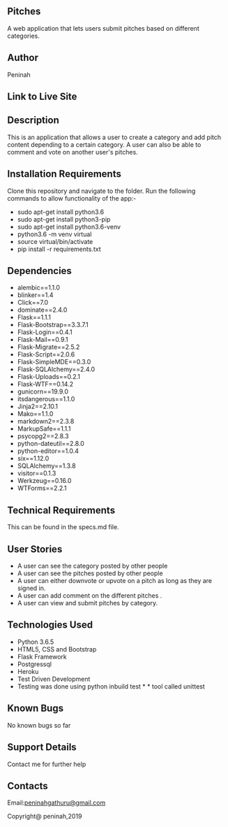 ## Pitches
A web application that lets users submit pitches based on different categories.
## Author
Peninah

## Link to Live Site


## Description
This is an application that allows a user to create a category and add pitch content depending to a certain category. A user can also be able to comment and vote on another user's pitches.

## Installation Requirements
Clone this repository and navigate to the folder. Run the following commands to allow functionality of the app:-

* sudo apt-get install python3.6
* sudo apt-get install python3-pip
* sudo apt-get install python3.6-venv
* python3.6 -m venv virtual
* source virtual/bin/activate
* pip install -r requirements.txt
## Dependencies
* alembic==1.1.0
* blinker==1.4
* Click==7.0
* dominate==2.4.0
* Flask==1.1.1
* Flask-Bootstrap==3.3.7.1
* Flask-Login==0.4.1
* Flask-Mail==0.9.1
* Flask-Migrate==2.5.2
* Flask-Script==2.0.6
* Flask-SimpleMDE==0.3.0
* Flask-SQLAlchemy==2.4.0
* Flask-Uploads==0.2.1
* Flask-WTF==0.14.2
* gunicorn==19.9.0
* itsdangerous==1.1.0
* Jinja2==2.10.1
* Mako==1.1.0
* markdown2==2.3.8
* MarkupSafe==1.1.1
* psycopg2==2.8.3
* python-dateutil==2.8.0
* python-editor==1.0.4
* six==1.12.0
* SQLAlchemy==1.3.8
* visitor==0.1.3
* Werkzeug==0.16.0
* WTForms==2.2.1
## Technical Requirements
This can be found in the specs.md file.

 ## User Stories
* A user can see the category posted by other people
* A user can see the pitches posted by other people
* A user can either downvote or upvote on a pitch as long as they are signed in.
* A user can add comment on the different pitches .
* A user can view and submit pitches by category.
## Technologies Used

* Python 3.6.5
* HTML5, CSS and Bootstrap
* Flask Framework
* Postgressql
* Heroku
* Test Driven Development
* Testing was done using python inbuild test * * tool called unittest

## Known Bugs
No known bugs so far

## Support Details
Contact me for further help

## Contacts
Email:peninahgathuru@gmail.com

Copyright@ peninah,2019
